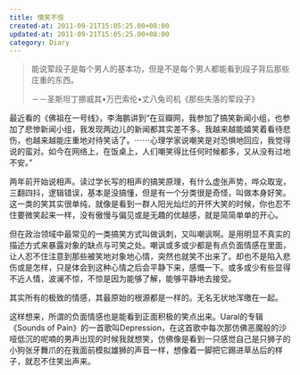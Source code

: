 ```yaml
---
title: 情笑不惊
created-at: 2011-09-21T15:05:25.00+08:00
updated-at: 2011-09-21T15:05:25.00+08:00
category: Diary
---
```


>能说荤段子是每个男人的基本功，但是不是每个男人都能看到段子背后那些庄重的东西。
>
>－－圣斯坦丁挪威其•万巴索伦•丈八兔司机《那些失落的荤段子》


最近看的《佛祖在一号线》，李海鹏讲到“在豆瓣网，我参加了搞笑新闻小组，也参加了悲惨新闻小组，我发现两边儿的新闻都其实差不多。我越来越能嬉笑着看待悲伤，也越来越能庄重地对待笑话了。⋯⋯心理学家说嘲笑是对恐惧地回应，我觉得说的蛮对。如今在网络上，在饭桌上，人们嘲笑得比任何时候都多，又从没有过地不安。”

两年前开始说相声。读过学长写的相声的搞笑原理，有什么虚张声势，哗众取宠，三翻四抖，逻辑错误，基本是没搞懂，但是有一个分类很是奇怪，叫做本身好笑。这一类的笑其实很单纯，就像是看到一群人阳光灿烂的开怀大笑的时候，你也忍不住要微笑起来一样，没有傲慢与偏见或是无趣的优越感，就是简简单单的开心。

但在政治领域中最常见的一类搞笑方式叫做讽刺，又叫嘲讽啊。是用明显不真实的描述方式来暴露对象的缺点与可笑之处。嘲讽或多或少都是有点负面情感在里面，让人忍不住注意到那些被笑地对象地心情，突然也就笑不出来了。却也不是陷入悲伤或是怎样，只是体会到这种心情之后会平静下来，感慨一下。或多或少有些显得不近人情，波澜不惊，不惊是因为能够了解，能够平静地去接受。

其实所有的极致的情感，其最原始的根源都是一样的。无名无状地浑缴在一起。

这样想来，所谓的负面情感也是能看到正面积极的笑点出来。Uaral的专辑《Sounds of Pain》的一首歌叫Depression，在这首歌中每次那仿佛恶魔般的沙哑低沉的呢喃的男声出现的时候我就想笑，仿佛像是看到一只感觉自己是只狮子的小狗张牙舞爪的在我面前模拟雄狮的声音一样，想像着一脚把它踢进草丛后的样子，就忍不住笑出声来。

